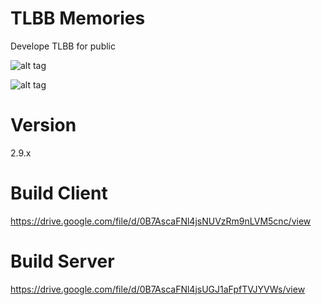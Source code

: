 # TLBB Memories

Develope TLBB for public

![alt tag](https://lh3.googleusercontent.com/-xiRFj3gPs_4/VNdFpwmE3dI/AAAAAAAAAbQ/Ka7x2l3p-eU/s0/54d7458c73cda.jpg)

![alt tag](https://lh6.googleusercontent.com/-vAtu83kCpF8/VNdL1EcuDJI/AAAAAAAAAe4/iJpZqZ6Q3FU/s0/54d74bb727d6b.jpg)

# Version

2.9.x

# Build Client

https://drive.google.com/file/d/0B7AscaFNl4jsNUVzRm9nLVM5cnc/view

# Build Server

https://drive.google.com/file/d/0B7AscaFNl4jsUGJ1aFpfTVJYVWs/view
